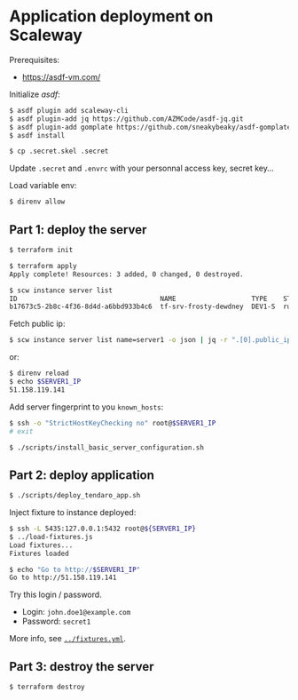 # Application deployment on Scaleway

Prerequisites:

- https://asdf-vm.com/

Initialize _asdf_:

```sh
$ asdf plugin add scaleway-cli
$ asdf plugin-add jq https://github.com/AZMCode/asdf-jq.git
$ asdf plugin-add gomplate https://github.com/sneakybeaky/asdf-gomplate.git
$ asdf install
```

```sh
$ cp .secret.skel .secret
```

Update `.secret` and `.envrc` with your personnal access key, secret key…

Load variable env:

```sh
$ direnv allow
```

## Part 1: deploy the server

```sh
$ terraform init
```

```sh
$ terraform apply
Apply complete! Resources: 3 added, 0 changed, 0 destroyed.
```

```sh
$ scw instance server list
ID                                    NAME                   TYPE    STATE    ZONE      PUBLIC IP     PRIVATE IP   TAGS  IMAGE NAME
b17673c5-2b8c-4f36-8d4d-a6bbd933b4c6  tf-srv-frosty-dewdney  DEV1-S  running  fr-par-1  51.15.192.91  10.68.40.41  []    Ubuntu 22.04 Jammy Jellyfish
```

Fetch public ip:

```sh
$ scw instance server list name=server1 -o json | jq -r ".[0].public_ip.address"
```

or:

```sh
$ direnv reload
$ echo $SERVER1_IP
51.158.119.141
```

Add server fingerprint to you `known_hosts`:

```sh
$ ssh -o "StrictHostKeyChecking no" root@$SERVER1_IP
# exit
```

```sh
$ ./scripts/install_basic_server_configuration.sh
```

## Part 2: deploy application

```sh
$ ./scripts/deploy_tendaro_app.sh
```

Inject fixture to instance deployed:

```sh
$ ssh -L 5435:127.0.0.1:5432 root@${SERVER1_IP}
$ ../load-fixtures.js
Load fixtures...
Fixtures loaded
```

```sh
$ echo "Go to http://$SERVER1_IP"
Go to http://51.158.119.141
```

Try this login / password.

- Login: `john.doe1@example.com`
- Password: `secret1`

More info, see [`../fixtures.yml`](../fixtures.yml).

## Part 3: destroy the server

```sh
$ terraform destroy
```
